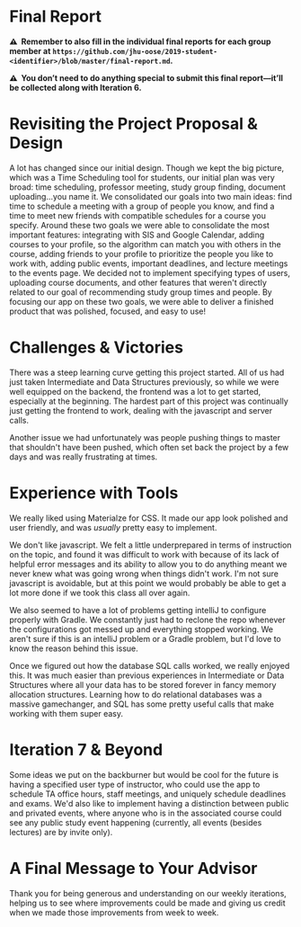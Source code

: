 # Final Report

**⚠️  Remember to also fill in the individual final reports for each group member at `https://github.com/jhu-oose/2019-student-<identifier>/blob/master/final-report.md`.**

**⚠️  You don’t need to do anything special to submit this final report—it’ll be collected along with Iteration 6.**

# Revisiting the Project Proposal & Design

<!--
How did the Project Proposal & Design documents help you develop your project?

What changed in your project since you wrote the initial version of those documents?
--> 
A lot has changed since our initial design. Though we kept the big picture, which was a Time Scheduling tool for students, our initial plan was very broad: time scheduling, professor meeting, study group finding, document uploading...you name it. 
We consolidated our goals into two main ideas: find time to schedule a meeting with a group of people you know, and find a time to meet new friends with compatible schedules for a course you specify. 
Around these two goals we were able to consolidate the most important features: integrating with SIS and Google Calendar, adding courses to your profile, so the algorithm can match you with others in the course, adding friends to your profile to prioritize the people you like to work with, adding public events, important deadlines, and lecture meetings to the events page.
We decided not to implement specifying types of users, uploading course documents, and other features that weren't directly related to our goal of recommending study group times and people. By focusing our app on these two goals, we were able to deliver a finished product that was polished, focused, and easy to use!


# Challenges & Victories

<!--
In software engineering things rarely go as planned: tools don’t work as we expect, deadlines aren’t met, debugging sessions run longer than we hoped for, and so forth.

What were some of the biggest challenges you found when developing your project? How did you overcome them?
-->
There was a steep learning curve getting this project started. All of us had just taken Intermediate and Data Structures previously, so while we were well equipped on the backend, the frontend was a lot to get started, especially at the beginning. 
The hardest part of this project was continually just getting the frontend to work, dealing with the javascript and server calls.  

Another issue we had unfortunately was people pushing things to master that shouldn't have been pushed, which often set back the project by a few days and was really frustrating at times. 

# Experience with Tools

<!--
Which tools did you learn to like? Why?

Which tools did you learn to dislike? Why? And what other tools would you have replaced them with if you were to start all over again?
-->
We really liked using Materialze for CSS. It made our app look polished and user friendly, and was *usually* pretty easy to implement. 

We don't like javascript. We felt a little underprepared in terms of instruction on the topic, and found it was difficult to work with because of its lack of helpful error messages and its ability to allow you to do anything meant we never knew what was going wrong when things didn't work.
I'm not sure javascript is avoidable, but at this point we would probably be able to get a lot more done if we took this class all over again.

We also seemed to have a lot of problems getting intelliJ to configure properly with Gradle.
We constantly just had to reclone the repo whenever the configurations got messed up and everything stopped working.
We aren't sure if this is an intelliJ problem or a Gradle problem, but I'd love to know the reason behind this issue.

Once we figured out how the database SQL calls worked, we really enjoyed this. 
It was much easier than previous experiences in Intermediate or Data Structures where all your data has to be stored forever in fancy memory allocation structures.
Learning how to do relational databases was a massive gamechanger, and SQL has some pretty useful calls that make working with them super easy. 

# Iteration 7 & Beyond

<!--
Where would you take your project from here? What features would you add to make your application even more awesome? How would you prioritize that work?

Update the project board with tasks for a hypothetical Iteration 7.
-->
Some ideas we put on the backburner but would be cool for the future is having a specified user type of instructor, who could use the app to schedule TA office hours, staff meetings, and uniquely schedule deadlines and exams. 
We'd also like to implement having a distinction between public and privated events, where anyone who is in the associated course could see any public study event happening (currently, all events (besides lectures) are by invite only). 


# A Final Message to Your Advisor

<!--
What did you like in working with them?

What do you think they need to improve?

And anything else you’d like to say.
-->

Thank you for being generous and understanding on our weekly iterations, helping us to see where improvements could be made and giving us credit when we made those improvements from week to week. 

